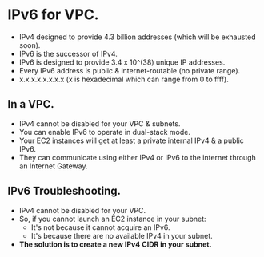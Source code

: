 # **IPv6 for VPC.**

* IPv4 designed to provide 4.3 billion addresses (which will be exhausted soon).
* IPv6 is the successor of IPv4.
* IPv6 is designed to provide 3.4 x 10^(38) unique IP addresses.
* Every IPv6 address is public & internet-routable (no private range).
* x.x.x.x.x.x.x.x (x is hexadecimal which can range from 0 to ffff).

## **In a VPC.**

* IPv4 cannot be disabled for your VPC & subnets.
* You can enable IPv6 to operate in dual-stack mode.
* Your EC2 instances will get at least a private internal IPv4 & a public IPv6.
* They can communicate using either IPv4 or IPv6 to the internet through an Internet Gateway.

## **IPv6 Troubleshooting.**

* IPv4 cannot be disabled for your VPC.
* So, if you cannot launch an EC2 instance in your subnet:
    * It's not because it cannot acquire an IPv6.
    * It's because there are no available IPv4 in your subnet.
* **The solution is to create a new IPv4 CIDR in your subnet.**